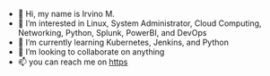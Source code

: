 - 👋 Hi, my name is Irvino M.
- 👀 I’m interested in Linux, System Administrator, Cloud Computing, Networking, Python, Splunk, PowerBI, and DevOps
- 🌱 I’m currently learning Kubernetes, Jenkins, and Python
- 💞️ I’m looking to collaborate on anything 
- 📫 you can reach me on [https](https://irvino.com)

<!---
ocean-vinz/ocean-vinz is a ✨ special ✨ repository because its `README.md` (this file) appears on your GitHub profile.
You can click the Preview link to take a look at your changes.
--->
